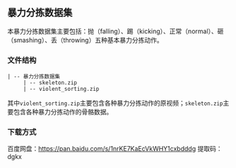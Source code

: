 ## 暴力分拣数据集 ##
本暴力分拣数据集主要包括：抛（falling）、踢（kicking）、正常（normal）、砸（smashing）、丢（throwing）五种基本暴力分拣动作。
### 文件结构 ###
```
| -- 暴力分拣数据集
     | -- skeleton.zip
     | -- violent_sorting.zip
```
其中``` violent_sorting.zip ```主要包含各种暴力分拣动作的原视频；``` skeleton.zip ```主要包含各种暴力分拣动作的骨骼数据。
### 下载方式 ###
百度网盘：https://pan.baidu.com/s/1nrKE7KaEcVkWHY1cxbdddg 
提取码：dgkx
